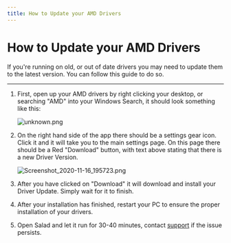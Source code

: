 ```yaml
---
title: How to Update your AMD Drivers
---
```


# How to Update your AMD Drivers

If you're running on old, or out of date drivers you may need to update them to the latest version. You can follow this guide to do so.

* * *

1. First, open up your AMD drivers by right clicking your desktop, or searching "AMD" into your Windows Search, it should look something like this:
   
   ![unknown.png](https://s3.amazonaws.com/helpscout.net/docs/assets/615b47bfca9e0011a4434693/images/619e6a41efc78d0553e5d5df/img-25145-1637771634-1535686768.png)
2. On the right hand side of the app there should be a settings gear icon. Click it and it will take you to the main settings page. On this page there should be a Red "Download" button, with text above stating that there is a new Driver Version. 
   
   ![Screenshot_2020-11-16_195723.png](https://s3.amazonaws.com/helpscout.net/docs/assets/615b47bfca9e0011a4434693/images/619e6a42d3efbe495c3b25cc/img-25145-1637771635-1426152268.png)
3. After you have clicked on "Download" it will download and install your Driver Update. Simply wait for it to finish.
4. After your installation has finished, restart your PC to ensure the proper installation of your drivers.
5. Open Salad and let it run for 30-40 minutes, contact [support](https://support.salad.io/hc/en-us/requests/new) if the issue persists.
